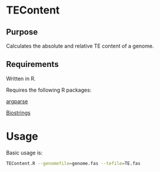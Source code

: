 # TEContent
## Purpose
Calculates the absolute and relative TE content of a genome.
## Requirements
Written in R.

Requires the following R packages:

[argparse](https://cran.r-project.org/web/packages/argparse/index.html)

[Biostrings](https://bioconductor.org/packages/release/bioc/html/Biostrings.html)

# Usage
Basic usage is:
```bash
TEContent.R --genomefile=genome.fas --tefile=TE.fas
```
